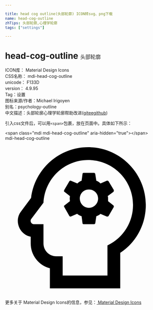 ```yaml
---

title: head cog outline(头部轮廓) ICON转svg、png下载
name: head-cog-outline
zhTips: 头部轮廓,心理学轮廓
tags: ["settings"]

---
```


# head-cog-outline  <small style="font-size: 60%;font-weight: 100">头部轮廓</small>


<div class="detail-page">
<p>
<span>
ICON库：
<span class="badge-secondary badge">Material Design Icons</span> 
</span>
<br/>
<span>
CSS名称：
<span class="badge-secondary badge">mdi-head-cog-outline</span> 
</span>
<br/>
<span>
unicode：
<span class="badge-secondary badge">F133D</span> 
<copy-btn content='F133D' btn-title=""></copy-btn>
<copy-btn :content='String.fromCodePoint(parseInt("F133D", 16))' btn-title="复制U"></copy-btn>
</span>
<br/>
<span>
version：
<span class="badge-secondary badge">4.9.95</span> 
</span><br/><span>Tag：<span class="badge-light badge"><router-link to="/tags/settings.html">设置</router-link></span></span>
<br/>
<span>图标来源/作者：<span class="badge-light badge">Michael Irigoyen</span></span> 
<br/>
<span>别名：<span class="badge-light badge">psychology-outline</span></span><br/><span class="zh-detail">中文描述：<span class="badge-primary badge">头部轮廓</span><span class="badge-primary badge">心理学轮廓</span><span class="help-link"><span>帮助改进</span>(<a href="https://gitee.com/liuwave/icon-helper/edit/master/json/material/head-cog-outline.json" target="_blank" rel="noopener noreferrer">gitee</a><a href="https://github.com/liuwave/icon-helper/edit/master/json/material/head-cog-outline.json" target="_blank" rel="noopener noreferrer">github</a></span>)</span><br/>
</p>
</div>
<div class="alert alert-dark">
  <i class="mdi mdi-head-cog-outline mdi-48px"></i>
  <i class="mdi mdi-head-cog-outline mdi-36px"></i>
  <i class="mdi mdi-head-cog-outline mdi-24px"></i>
  <i class="mdi mdi-head-cog-outline mdi-18px"></i>
</div>
<div>
  <p>引入css文件后，可以用<code>&lt;span&gt;</code>包裹，放在页面中。具体如下所示：    
  </p>
  <div class="alert alert-primary" style="font-size: 14px">
    &lt;span class="mdi mdi-head-cog-outline" aria-hidden="true"&gt;&lt;/span&gt;
    <copy-btn content='<span class="mdi mdi-head-cog-outline" aria-hidden="true"></span>'></copy-btn>
  </div>
  <div class="alert alert-secondary">
    <i class="mdi mdi-head-cog-outline"
    style="font-size: 24px"
    aria-hidden="true"></i> mdi-head-cog-outline
    <copy-btn content="mdi-head-cog-outline" btn-title="复制图标名称"></copy-btn>
  </div>
</div>
<div id="svg" class="svg-wrap">
<svg xmlns="http://www.w3.org/2000/svg" viewBox="0 0 24 24"><path d="M13 3C16.88 3 20 6.14 20 10C20 12.8 18.37 15.19 16 16.31V21H9V18H8C6.89 18 6 17.11 6 16V13H4.5C4.08 13 3.84 12.5 4.08 12.19L6 9.66C6.19 5.95 9.23 3 13 3M13 1C8.42 1 4.61 4.43 4.06 8.91L2.5 11C1.92 11.72 1.82 12.72 2.24 13.59C2.6 14.31 3.24 14.8 4 14.95V16C4 17.86 5.28 19.43 7 19.87V23H18V17.47C20.5 15.83 22 13.06 22 10C22 5.04 17.96 1 13 1M16.1 9.42V9C16.1 8.85 16.1 8.76 16.04 8.62L16.93 7.96C17 7.92 17 7.78 17 7.68L16.18 6.32C16.13 6.23 16 6.18 15.9 6.23L14.91 6.65C14.73 6.46 14.5 6.32 14.26 6.23L14.1 5.2C14.07 5.06 14 5 13.88 5H12.29C12.19 5 12.1 5.06 12.1 5.2L11.96 6.23C11.73 6.32 11.5 6.46 11.3 6.65L10.27 6.23C10.18 6.18 10.1 6.23 10.04 6.32L9.24 7.68C9.19 7.82 9.19 7.92 9.29 7.96L10.13 8.62C10.13 8.76 10.1 8.9 10.1 9C10.1 9.14 10.13 9.28 10.13 9.42L9.29 10.07C9.19 10.12 9.19 10.21 9.24 10.31L10.04 11.71C10.1 11.81 10.18 11.81 10.27 11.81L11.26 11.38C11.5 11.57 11.68 11.67 11.96 11.76L12.1 12.84C12.1 12.93 12.19 13 12.29 13H13.88C14 13 14.07 12.93 14.1 12.84L14.26 11.76C14.5 11.67 14.73 11.57 14.91 11.39L15.9 11.81C16 11.81 16.13 11.81 16.18 11.71L17 10.31C17 10.21 17 10.12 16.93 10.07L16.1 9.42M13.1 10.45C12.32 10.45 11.68 9.79 11.68 9S12.29 7.59 13.1 7.59C13.88 7.59 14.54 8.2 14.54 9S13.88 10.45 13.1 10.45Z" /></svg>
</div>
<detail full-name='mdi-head-cog-outline'></detail>
    
<div><p>更多关于 Material Design Icons的信息，参见：<a target="_blank" href="https://iconhelper.cn/material.html"> Material Design Icons</a>
</p></div>
